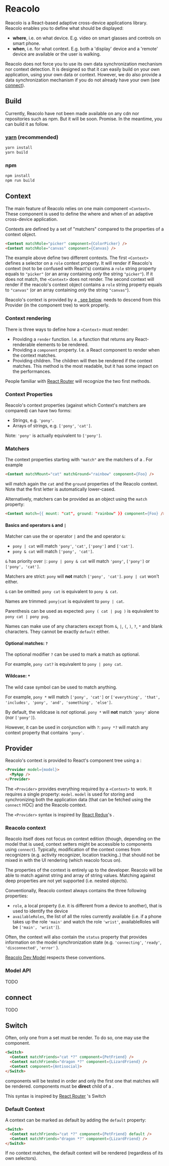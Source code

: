 # Reacolo

Reacolo is a React-based adaptive cross-device applications library.
Reacolo enables you to define what should be displayed:

- **where**, i.e. on what device. E.g. video on smart glasses and controls on smart phone.
- **when**, i.e. for what context. E.g. both a 'display' device and a 'remote' device are available or the user is walking.

Reacolo does not force you to use its own data synchronization mechanism nor context detection.
It is designed so that it can easily build on your own application, using your own data or context.
However, we do also provide a data synchronization mechanism if you do not already have your own (see [connect](#connect)).

## Build

Currently, Reacolo have not been made available on any cdn nor repositories such as npm. But it will be soon. Promise.
In the meantime, you can build it as follow.

### [yarn](https://yarnpkg.com) (recommended)

```bash
yarn install
yarn build
```

### npm

```bash
npm install
npm run build
```

## Context

The main feature of Reacolo relies on one main component `<Context>`.
These component is used to define the where and when of an adaptive cross-device application.

Contexts are defined by a set of "matchers" compared to the properties of a context object.

```html
<Context matchRole="picker" component={ColorPicker} />
<Context matchRole="canvas" component={Canvas} />
```

The example above define two different contexts.
The first `<Context>` defines a selector on a `role` context property.
It will render if Reacolo's context (not to be confused with React's) contains a `role` string property equals to `"picker"` (or an array containing *only* the string  `"picker"`). If it does not match, the `<Context>` does not render.
The second context will render if the reacolo's context object contains a `role` string property equals to `"canvas"`  (or an array containing *only* the string  `"canvas"`).

Reacolo's context is provided by a [<Provider>, see below](#Provider). <Context> needs to descend from this Provider (in the component tree) to work properly.

### Context rendering

There is three ways to define how a `<Context>` must render:
- Providing a `render` function. I.e. a function that returns any React-renderable elements to be rendered.
- Providing a `component` property. I.e. a React component to render when the context matches.
- Providing children. The children will then be rendered if the context matches. This method is the most readable, but it has some impact on the performances.

People familiar with [React Router](https://reacttraining.com/react-router/) will recognize the two first methods.

### Context Properties

Reacolo's context properties (against which Context's matchers are compared) can have two forms:

- Strings, e.g. `'pony'`.
- Arrays of strings, e.g. `['pony'`, `'cat']`.

Note: `'pony'` is actually equivalent to `['pony']`.

### Matchers

The context properties starting with `"match"` are the matchers of a <Context>. For example

```html
<Context matchMount="cat" matchGround="rainbow" component={Foo} />
```
will match again the `cat` and the `ground` properties of the Reacolo context. Note that the first letter is automatically lower-cased.

Alternatively, matchers can be provided as an object using the `match` property:
```html
<Context match={{ mount: "cat", ground: "rainbow" }} component={Foo} />
```

#### Basics and operators `&` and `|`

Matcher can use the or operator `|` and the and operator `&`:

- `pony | cat` will match `'pony'`, `'cat'`, `['pony']` and `['cat']`.
- `pony & cat` will match `['pony', 'cat']`.

`&` has priority over `|`: `pony | pony & cat` will match `'pony'`, `['pony']` or `['pony', 'cat']`.

Matchers are strict: `pony` will **not** match `['pony', 'cat']`. `pony | cat` won't either.

`&` can be omitted: `pony cat` is equivalent to `pony & cat`.

Names are trimmed: `pony|cat` is equivalent to `pony | cat`.

Parenthesis can be used as expected: `pony ( cat | pug )` is equivalent to `pony cat | pony pug`.

Names can make use of any characters except from `&`, `|`, `(`, `)`, `?`, `*` and blank characters.
They cannot be exactly `default` either.

#### Optional matches: `?`

The optional modifier `?` can be used to mark a match as optional.

For example, `pony cat?` is equivalent to `pony | pony cat`.

#### Wildcase: `*`

The wild case symbol can be used to match anything.

For example, `pony *` will match `['pony', 'cat']` or `['everything', 'that', 'includes', 'pony', 'and', 'something', 'else']`.

By default, the wildcase is *not* optional. `pony *` will **not** match `'pony'` alone (nor `['pony']`).

However, it can be used in conjunction with `?`: `pony *?` will match any context property that contains `'pony'`.

## Provider

Reacolo's context is provided to React's component tree using a <Provider>:

```html
<Provider model={model}>
  <MyApp />
</Provider>
```

The `<Provider>` provides everything required by a `<Context>` to work. It requires a single property: `model`. `model` is used for storing and synchronizing both the application data (that can be fetched using the `connect` HOC) and the Reacolo context.

The `<Provider>` syntax is inspired by [React Redux](https://github.com/reactjs/react-redux)'s <Provider>.

### Reacolo context

Reacolo itself does not focus on context edition (though, depending on the model that is used, context setters might be accessible to components using `connect`).
Typically, modification of the context comes from recognizers (e.g. activity recognizer, location tracking..) that should not be mixed in with the UI rendering (which reacolo focus on).

The properties of the context is entirely up to the developer. Reacolo will be able to match against string and array of string values. Matching against deep properties are not yet supported (i.e. nested objects).

Conventionally, Reacolo context always contains the three following properties:
- `role`, a local property (i.e. it is different from a device to another), that is used to identify the device
- `availableRoles`, the list of all the roles currently available (i.e. if a phone takes up the role `'main'` and watch the role `'wrist'`, availableRoles will be `['main', 'wrist']`).

Often, the context will also contain the `status` property that provides information on the model synchronization state (e.g.  `'connecting'`, `'ready'`, `'disconnected'`, `'error'` ).

[Reacolo Dev Model](../dev-model) respects these conventions.

### Model API

TODO

## connect

TODO

## Switch

Often, only one <Context> from a set must be render. To do so, one may
use the <Switch> component.

```html
<Switch>
  <Context matchFriends="cat *?" component={PetFriend} />
  <Context matchFriends="dragon *?" component={LizardFriend} />
  <Context component={Antisocial}>
</Switch>
```

<Context> components will be tested in order and only the first one that matches will be rendered.
<Context> components must be **direct** child of a <Switch>.

This syntax is inspired by [React Router](https://reacttraining.com/react-router/) 's Switch

### Default Context

A context can be marked as default by adding the `default` property:

```html
<Switch>
  <Context matchFriends="cat *?" component={PetFriend} default />
  <Context matchFriends="dragon *?" component={LizardFriend} />
</Switch>
```

If no context matches, the default context will be rendered (regardless of its own selectors).
